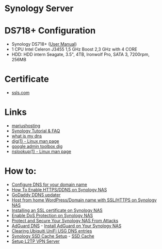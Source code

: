 # Synology Server

# DS718+ Configuration
- Synology DS718+ ([User Manual](https://global.download.synology.com/download/Document/Hardware/HIG/DiskStation/18-year/DS718+/enu/Syno_HIG_DS718_Plus_enu.pdf))
- 1  CPU Intel Celeron J3455 1,5 GHz Boost 2,3 GHz with 4 CORE
- HDD: HDD intern Seagate, 3.5", 4TB, Ironwolf Pro, SATA 3, 7200rpm, 256MB

# Certificate
- [ssls.com](https://www.ssls.com/)

# Links
- [mariushosting](https://mariushosting.com/)
- [Synology Tutorial & FAQ](https://www.synology.com/en-global/knowledgebase/DSM/tutorial)
- [what is my dns](https://www.whatsmydns.net/)
- [dig(1) - Linux man page](https://linux.die.net/man/1/dig)
- [google admin toolbox dig](https://toolbox.googleapps.com/apps/dig/)
- [nslookup(1) - Linux man page](https://linux.die.net/man/1/nslookup)

# How to:
- [Configure DNS for your domain name](https://uk.godaddy.com/help/add-an-a-record-19238)
- [How To Enable HTTPS/DDNS on Synology NAS](https://mariushosting.com/how-do-i-enable-https-on-my-synology-nas/)
- [GoDaddy DDNS updater](http://teanazar.com/2016/05/godaddy-ddns-updater/)
- [Host from home WordPress/Domain name with SSL/HTTPS on Synology NAS](https://mariushosting.com/host-from-home-wordpress-domain-name-with-ssl-https-on-synology-nas/)
- [Installing an SSL certificate on Synology NAS](https://www.namecheap.com/support/knowledgebase/article.aspx/9635/33/installing-an-ssl-certificate-on-synology-nas)
- [Enable DoS Protection on Synology NAS](https://mariushosting.com/how-to-enable-dos-protection-on-synology-nas/)
- [Protect and Secure Your Synology NAS From Attacks](https://mariushosting.com/how-to-protect-and-secure-your-synology-nas-from-attacks/)
- [AdGuard DNS](https://adguard.com/en/adguard-dns/overview.html#instruction) - [Install AdGuard on Your Synology NAS](https://mariushosting.com/how-to-install-adguard-on-your-synology-nas/)
- [Clearing Ubiquiti UniFi USG DNS entries](https://durdle.com/2018/09/17/clearing-ubiquiti-unifi-usg-dns-entries/)
- [Synology SSD Cache Setup](https://techthoughts.info/synology-ssd-cache-setup-testing/) - [SSD Cache](https://www.synology.com/en-global/knowledgebase/DSM/help/DSM/StorageManager/genericssdcache)
- [Setup L2TP VPN Server](https://www.wintips.org/how-to-setup-synology-nas-as-l2tp-vpn-server/)
